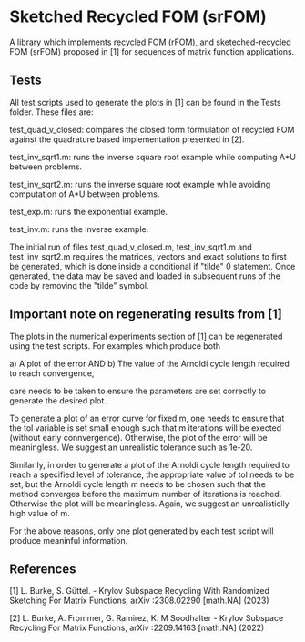 # Sketched Recycled FOM (srFOM) 

A library which implements recycled FOM (rFOM), and sketeched-recycled FOM (srFOM) proposed in [1] for sequences of matrix function applications.

## Tests
All test scripts used to generate the plots in [1] can be found in the Tests folder. These files are:

test_quad_v_closed: compares the closed form formulation of recycled FOM against the quadrature based implementation 
presented in [2].

test_inv_sqrt1.m: runs the inverse square root example while computing A*U between problems.

test_inv_sqrt2.m: runs the inverse square root example while avoiding computation of A*U between problems.

test_exp.m: runs the exponential example.

test_inv.m: runs the inverse example.

The initial run of files test_quad_v_closed.m, test_inv_sqrt1.m and test_inv_sqrt2.m requires the matrices, vectors and exact solutions to first be generated, which is done inside a conditional if "tilde" 0 statement. Once generated, the data may be saved and loaded in subsequent runs of the code by removing the "tilde" symbol.

## Important note on regenerating results from [1]
The plots in the numerical experiments section of [1] can be regenerated using the test scripts. For examples which produce both

a) A plot of the error AND
b) The value of the Arnoldi cycle length required to reach convergence,

care needs to be taken to ensure the parameters are set correctly to generate the desired plot.

To generate a plot of an error curve for fixed m, one needs to ensure that the tol variable is set small enough such that m iterations will be exected (without early connvergence). Otherwise, the plot of the error will be meaningless. We suggest an unrealistic tolerance such as 1e-20.

Similarily, in order to generate a plot of the Arnoldi cycle length required to reach a specified level of tolerance, the appropriate value of tol needs to be set, but the Arnoldi cycle length m needs to be chosen such that the method converges before the maximum number of iterations is reached. Otherwise the plot will be meaningless. 
Again, we suggest an unrealisticlly high value of m. 

For the above reasons, only one plot generated by each test script will produce meaninful information. 

## References
[1] L. Burke, S. Güttel. - Krylov Subspace Recycling With Randomized Sketching For Matrix Functions, arXiv :2308.02290 [math.NA] (2023)

[2]  L. Burke, A. Frommer, G. Ramirez, K. M Soodhalter - Krylov Subspace Recycling For Matrix Functions,
arXiv :2209.14163 [math.NA] (2022)
